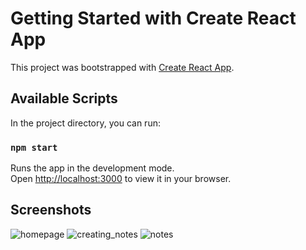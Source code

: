 # Getting Started with Create React App

This project was bootstrapped with [Create React App](https://github.com/facebook/create-react-app).

## Available Scripts

In the project directory, you can run:

### `npm start`

Runs the app in the development mode.\
Open [http://localhost:3000](http://localhost:3000) to view it in your browser.

## Screenshots
![homepage](https://github.com/user-attachments/assets/f66efae7-10a4-44db-91db-dfe49643c352)
![creating_notes](https://github.com/user-attachments/assets/18e934f0-5a6b-4bb2-b860-0e1dd98de268)
![notes](https://github.com/user-attachments/assets/41866bca-2d7d-4f9a-8e83-bad9a0c90ff6)

